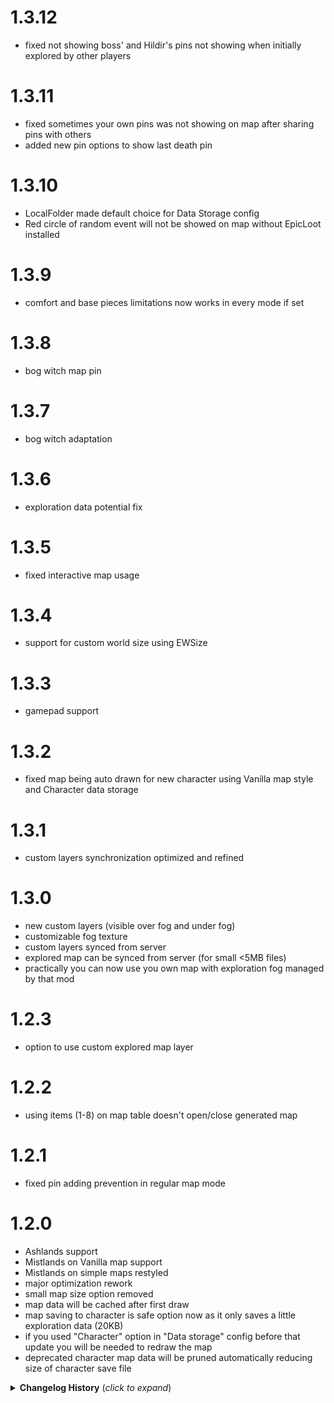 # 1.3.12
* fixed not showing boss' and Hildir's pins not showing when initially explored by other players

# 1.3.11
* fixed sometimes your own pins was not showing on map after sharing pins with others
* added new pin options to show last death pin

# 1.3.10
* LocalFolder made default choice for Data Storage config
* Red circle of random event will not be showed on map without EpicLoot installed

# 1.3.9
* comfort and base pieces limitations now works in every mode if set

# 1.3.8
* bog witch map pin

# 1.3.7
* bog witch adaptation

# 1.3.6
* exploration data potential fix

# 1.3.5
* fixed interactive map usage

# 1.3.4
* support for custom world size using EWSize

# 1.3.3
* gamepad support

# 1.3.2
* fixed map being auto drawn for new character using Vanilla map style and Character data storage

# 1.3.1
* custom layers synchronization optimized and refined

# 1.3.0
* new custom layers (visible over fog and under fog)
* customizable fog texture
* custom layers synced from server
* explored map can be synced from server (for small <5MB files)
* practically you can now use you own map with exploration fog managed by that mod

# 1.2.3
* option to use custom explored map layer

# 1.2.2
* using items (1-8) on map table doesn't open/close generated map

# 1.2.1
* fixed pin adding prevention in regular map mode

# 1.2.0
* Ashlands support
* Mistlands on Vanilla map support
* Mistlands on simple maps restyled
* major optimization rework
* small map size option removed
* map data will be cached after first draw
* map saving to character is safe option now as it only saves a little exploration data (20KB)
* if you used "Character" option in "Data storage" config before that update you will be needed to redraw the map
* deprecated character map data will be pruned automatically reducing size of character save file

<details>
<summary><b>Changelog History</b> (<i>click to expand</i>)</summary>

# 1.1.8
* patch 0.217.46

# 1.1.7
* option to prevent interactive map pins addition

# 1.1.6
* patch 0.217.38

# 1.1.5
* fixed creating pin on interactive map showing
* map style server synced

# 1.1.4
* error fix

# 1.1.3
* ward restrictions

# 1.1.2
* adjustments for Vanilla map style
* pin scale option

# 1.1.1
* Vanilla map style
* mistlands color tweaks

# 1.1.0
* greatly reduced time of map forming for partial explored maps
* added forests and oceans
* map options revamped
* added new Smooth level of map details
* UX improvements
* option to swap map table sections
* more map restrictions
* strict way to set map storage
* option to disable shared map

# 1.0.14
* fix for nonexistent folder for "Store map in local folder" options

# 1.0.13
* proper implementation for option to save map data in local file instead of character save file

# 1.0.12
* option to allow opening interactive map on record discoveries
* option to save map data in local file instead of character save file

# 1.0.11
* show all pins is disabled by default to prevent default death pins from showing

# 1.0.10
* fix for pins without texture

# 1.0.9
* patch 0.217.22, server sync fix

# 1.0.8
* patch 0.217.22

# 1.0.7
* option to not showing the map ingame

# 1.0.6
* external map file support

# 1.0.5
* EpicLoot pins support

# 1.0.4
* overlapping pins fix

# 1.0.3
* option to restrict map opening only when near the table

# 1.0.2
 * Initial release

</details>